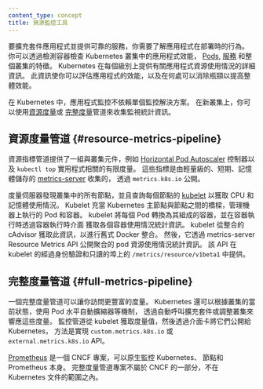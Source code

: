 ```yaml
---
content_type: concept
title: 資源監控工具
---
```

<!--
reviewers:
- mikedanese
content_type: concept
title: Tools for Monitoring Resources
-->

<!-- overview -->

<!--
To scale an application and provide a reliable service, you need to
understand how the application behaves when it is deployed. You can examine
application performance in a Kubernetes cluster by examining the containers,
[pods](/docs/concepts/workloads/pods/),
[services](/docs/concepts/services-networking/service/), and
the characteristics of the overall cluster. Kubernetes provides detailed
information about an application's resource usage at each of these levels.
This information allows you to evaluate your application's performance and
where bottlenecks can be removed to improve overall performance.
-->
要擴充套件應用程式並提供可靠的服務，你需要了解應用程式在部署時的行為。
你可以透過檢測容器檢查 Kubernetes 叢集中的應用程式效能，
[Pods](/zh-cn/docs/concepts/workloads/pods), 
[服務](/zh-cn/docs/concepts/services-networking/service/)
和整個叢集的特徵。
Kubernetes 在每個級別上提供有關應用程式資源使用情況的詳細資訊。
此資訊使你可以評估應用程式的效能，以及在何處可以消除瓶頸以提高整體效能。

<!-- body -->

<!--
In Kubernetes, application monitoring does not depend on a single monitoring solution.
On new clusters, you can use [resource metrics](#resource-metrics-pipeline) or
[full metrics](#full-metrics-pipeline) pipelines to collect monitoring statistics.
-->
在 Kubernetes 中，應用程式監控不依賴單個監控解決方案。
在新叢集上，你可以使用[資源度量](#resource-metrics-pipeline)或
[完整度量](#full-metrics-pipeline)管道來收集監視統計資訊。

<!--
## Resource metrics pipeline

The resource metrics pipeline provides a limited set of metrics related to
cluster components such as the
[Horizontal Pod Autoscaler](/docs/tasks/run-application/horizontal-pod-autoscale)
controller, as well as the `kubectl top` utility.
These  metrics are collected by the lightweight, short-term, in-memory 
[metrics-server](https://github.com/kubernetes-sigs/metrics-server) and
 are exposed via the `metrics.k8s.io` API. 
-->
## 資源度量管道  {#resource-metrics-pipeline}

資源指標管道提供了一組與叢集元件，例如
[Horizontal Pod Autoscaler](/zh-cn/docs/tasks/run-application/horizontal-pod-autoscale/)
控制器以及 `kubectl top` 實用程式相關的有限度量。
這些指標是由輕量級的、短期、記憶體儲存的
[metrics-server](https://github.com/kubernetes-sigs/metrics-server) 收集的，
透過 `metrics.k8s.io` 公開。

<!--
metrics-server discovers all nodes on the cluster and 
queries each node's 
[kubelet](/docs/reference/command-line-tools-reference/kubelet/) for CPU and 
memory usage. The kubelet acts as a bridge between the Kubernetes master and 
the nodes, managing the pods and containers running on a machine. The kubelet 
translates each pod into its constituent containers and fetches individual 
container usage statistics from the container runtime through the container 
runtime interface. The kubelet fetches this information from the integrated 
cAdvisor for the legacy Docker integration.  It then exposes the aggregated pod 
resource usage statistics through the metrics-server Resource Metrics API.
This API is served at `/metrics/resource/v1beta1` on the kubelet's authenticated and 
read-only ports. 
-->
度量伺服器發現叢集中的所有節點，並且查詢每個節點的
[kubelet](/zh-cn/docs/reference/command-line-tools-reference/kubelet/)
以獲取 CPU 和記憶體使用情況。
Kubelet 充當 Kubernetes 主節點與節點之間的橋樑，管理機器上執行的 Pod 和容器。
kubelet 將每個 Pod 轉換為其組成的容器，並在容器執行時透過容器執行時介面
獲取各個容器使用情況統計資訊。
kubelet 從整合的 cAdvisor 獲取此資訊，以進行舊式 Docker 整合。
然後，它透過 metrics-server Resource Metrics API 公開聚合的 pod 資源使用情況統計資訊。
該 API 在 kubelet 的經過身份驗證和只讀的埠上的 `/metrics/resource/v1beta1` 中提供。

<!--
## Full metrics pipeline

A full metrics pipeline gives you access to richer metrics. Kubernetes can
respond to these metrics by  automatically scaling or adapting the cluster
based on its current state, using mechanisms such as the Horizontal Pod
Autoscaler. The monitoring pipeline fetches metrics from the kubelet and
then exposes them to Kubernetes via an adapter by implementing either the
`custom.metrics.k8s.io` or `external.metrics.k8s.io` API. 
-->
## 完整度量管道  {#full-metrics-pipeline}

一個完整度量管道可以讓你訪問更豐富的度量。
Kubernetes 還可以根據叢集的當前狀態，使用 Pod 水平自動擴縮器等機制，
透過自動呼叫擴充套件或調整叢集來響應這些度量。
監控管道從 kubelet 獲取度量值，然後透過介面卡將它們公開給 Kubernetes，
方法是實現 `custom.metrics.k8s.io` 或 `external.metrics.k8s.io` API。

<!--
[Prometheus](https://prometheus.io), a CNCF project, can natively monitor Kubernetes, nodes, and Prometheus itself.
Full metrics pipeline projects that are not part of the CNCF are outside the scope of Kubernetes documentation.  
-->
[Prometheus](https://prometheus.io) 是一個 CNCF 專案，可以原生監控 Kubernetes、
節點和 Prometheus 本身。
完整度量管道專案不屬於 CNCF 的一部分，不在 Kubernetes 文件的範圍之內。

